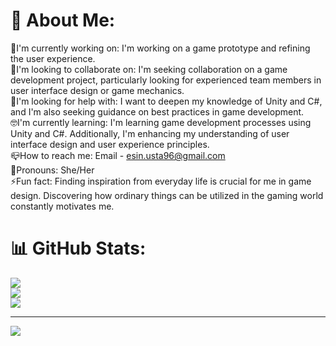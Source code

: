 # 💫 About Me:
🔭I'm currently working on: I'm working on a game prototype and refining the user experience.<br>🌱I'm looking to collaborate on: I'm seeking collaboration on a game development project, particularly looking for experienced team members in user interface design or game mechanics.<br>🤔I'm looking for help with: I want to deepen my knowledge of Unity and C#, and I'm also seeking guidance on best practices in game development.<br>🤓I'm currently learning: I'm learning game development processes using Unity and C#. Additionally, I'm enhancing my understanding of user interface design and user experience principles.<br>📪How to reach me: Email - esin.usta96@gmail.com<br>🤗Pronouns: She/Her<br>⚡Fun fact: Finding inspiration from everyday life is crucial for me in game design. Discovering how ordinary things can be utilized in the gaming world constantly motivates me.


# 📊 GitHub Stats:
![](https://github-readme-stats.vercel.app/api?username=EsinUsta&theme=merko&hide_border=true&include_all_commits=false&count_private=false)<br/>
![](https://github-readme-streak-stats.herokuapp.com/?user=EsinUsta&theme=merko&hide_border=true)<br/>
![](https://github-readme-stats.vercel.app/api/top-langs/?username=EsinUsta&theme=merko&hide_border=true&include_all_commits=false&count_private=false&layout=compact)



---
[![](https://visitcount.itsvg.in/api?id=EsinUsta&icon=7&color=3)](https://visitcount.itsvg.in)

<!-- Proudly created with GPRM ( https://gprm.itsvg.in ) -->
